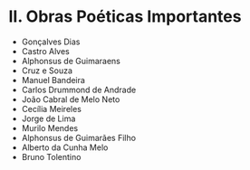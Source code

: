 # II. Obras Poéticas Importantes
* Gonçalves Dias
* Castro Alves
* Alphonsus de Guimaraens
* Cruz e Souza
* Manuel Bandeira
* Carlos Drummond de Andrade
* João Cabral de Melo Neto
* Cecília Meireles
* Jorge de Lima
* Murilo Mendes
* Alphonsus de Guimarães Filho
* Alberto da Cunha Melo
* Bruno Tolentino
